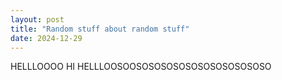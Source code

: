 ```yaml
---
layout: post
title: "Random stuff about random stuff"
date: 2024-12-29
---
```


HELLLOOOO HI HELLLOOSOOSOSOSOSOSOSOSOSOSOSOSO
